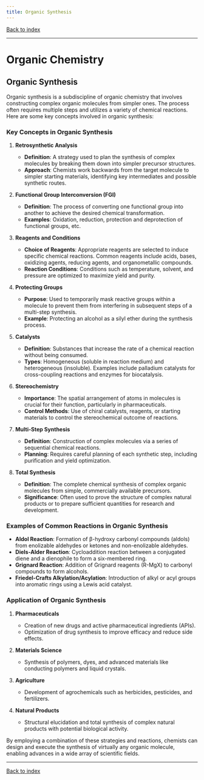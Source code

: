 ```yaml
---
title: Organic Synthesis
---
```


[Back to index](index.html)

---
# Organic Chemistry
## Organic Synthesis

Organic synthesis is a subdiscipline of organic chemistry that involves constructing complex organic molecules from simpler ones. The process often requires multiple steps and utilizes a variety of chemical reactions. Here are some key concepts involved in organic synthesis:

### **Key Concepts in Organic Synthesis**

1. **Retrosynthetic Analysis**
   - **Definition**: A strategy used to plan the synthesis of complex molecules by breaking them down into simpler precursor structures.
   - **Approach**: Chemists work backwards from the target molecule to simpler starting materials, identifying key intermediates and possible synthetic routes.

2. **Functional Group Interconversion (FGI)**
   - **Definition**: The process of converting one functional group into another to achieve the desired chemical transformation.
   - **Examples**: Oxidation, reduction, protection and deprotection of functional groups, etc.

3. **Reagents and Conditions**
   - **Choice of Reagents**: Appropriate reagents are selected to induce specific chemical reactions. Common reagents include acids, bases, oxidizing agents, reducing agents, and organometallic compounds.
   - **Reaction Conditions**: Conditions such as temperature, solvent, and pressure are optimized to maximize yield and purity.

4. **Protecting Groups**
   - **Purpose**: Used to temporarily mask reactive groups within a molecule to prevent them from interfering in subsequent steps of a multi-step synthesis.
   - **Example**: Protecting an alcohol as a silyl ether during the synthesis process.

5. **Catalysts**
   - **Definition**: Substances that increase the rate of a chemical reaction without being consumed.
   - **Types**: Homogeneous (soluble in reaction medium) and heterogeneous (insoluble). Examples include palladium catalysts for cross-coupling reactions and enzymes for biocatalysis.

6. **Stereochemistry**
   - **Importance**: The spatial arrangement of atoms in molecules is crucial for their function, particularly in pharmaceuticals.
   - **Control Methods**: Use of chiral catalysts, reagents, or starting materials to control the stereochemical outcome of reactions.

7. **Multi-Step Synthesis**
   - **Definition**: Construction of complex molecules via a series of sequential chemical reactions.
   - **Planning**: Requires careful planning of each synthetic step, including purification and yield optimization.

8. **Total Synthesis**
   - **Definition**: The complete chemical synthesis of complex organic molecules from simple, commercially available precursors.
   - **Significance**: Often used to prove the structure of complex natural products or to prepare sufficient quantities for research and development.

### **Examples of Common Reactions in Organic Synthesis**

- **Aldol Reaction**: Formation of β-hydroxy carbonyl compounds (aldols) from enolizable aldehydes or ketones and non-enolizable aldehydes.
- **Diels-Alder Reaction**: Cycloaddition reaction between a conjugated diene and a dienophile to form a six-membered ring.
- **Grignard Reaction**: Addition of Grignard reagents (R-MgX) to carbonyl compounds to form alcohols.
- **Friedel-Crafts Alkylation/Acylation**: Introduction of alkyl or acyl groups into aromatic rings using a Lewis acid catalyst.

### **Application of Organic Synthesis**

1. **Pharmaceuticals**
   - Creation of new drugs and active pharmaceutical ingredients (APIs).
   - Optimization of drug synthesis to improve efficacy and reduce side effects.

2. **Materials Science**
   - Synthesis of polymers, dyes, and advanced materials like conducting polymers and liquid crystals.

3. **Agriculture**
   - Development of agrochemicals such as herbicides, pesticides, and fertilizers.

4. **Natural Products**
   - Structural elucidation and total synthesis of complex natural products with potential biological activity.

By employing a combination of these strategies and reactions, chemists can design and execute the synthesis of virtually any organic molecule, enabling advances in a wide array of scientific fields.

---
[Back to index](index.html)
